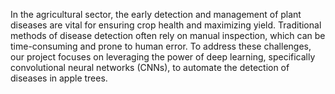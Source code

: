 In the agricultural sector, the early detection and management of plant diseases are vital for ensuring crop health and maximizing yield. Traditional methods of disease detection often rely on manual inspection, which can be time-consuming and prone to human error. To address these challenges, our project focuses on leveraging the power of deep learning, specifically convolutional neural networks (CNNs), to automate the detection of diseases in apple trees.

